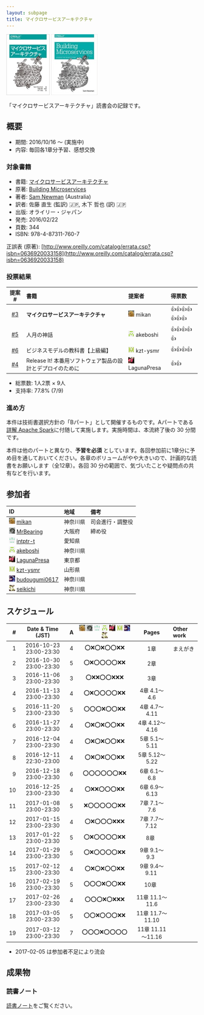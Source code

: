 ```yaml
---
layout: subpage
title: マイクロサービスアーキテクチャ
---
```


[![マイクロサービスアーキテクチャ](/images/cover-microservices.jpg)](https://www.oreilly.co.jp/books/9784873117607/)
[![Building Microservices](/images/cover-microservices-en.jpg)](http://shop.oreilly.com/product/0636920033158.do)

「マイクロサービスアーキテクチャ」読書会の記録です。

## 概要

* 期間: 2016/10/16 ～ (実施中)
* 内容: 毎回各1章分予習、感想交換

### 対象書籍

* 書籍: [マイクロサービスアーキテクチャ](https://www.oreilly.co.jp/books/9784873117607/)
* 原著: [Building Microservices](http://shop.oreilly.com/product/0636920033158.do)
* 著者: [Sam Newman](https://www.thoughtworks.com/profiles/sam-newman) (Australia)
* 訳者: 佐藤 直生 (監訳) :jp:, 木下 哲也 (訳) :jp:
* 出版: オライリー・ジャパン
* 発売: 2016/02/22
* 頁数: 344
* ISBN: 978-4-87311-760-7

正誤表 (原著): [http://www.oreilly.com/catalog/errata.csp?isbn=0636920033158](http://www.oreilly.com/catalog/errata.csp?isbn=0636920033158)

### 投票結果

| 提案 #                                                | 書籍                                            | 提案者                                            | 得票数                      |
|:-----------------------------------------------------:|:------------------------------------------------|:--------------------------------------------------|:---------------------------|
| [#3](https://github.com/aosn/aosn.github.io/issues/3) | **マイクロサービスアーキテクチャ**                       | ![](/images/users/mikan_16.png) mikan             |:+1::+1::+1::+1::+1::+1::+1:|
| [#5](https://github.com/aosn/aosn.github.io/issues/5) | 人月の神話                                       | ![](/images/users/akeboshi_16.png) akeboshi       |:+1::+1::+1::+1::+1:        |
| [#6](https://github.com/aosn/aosn.github.io/issues/6) | ビジネスモデルの教科書【上級編】                       | ![](/images/users/kzt-ysmr_16.png) kzt-ysmr       |:+1::+1::+1::+1:            |
| [#4](https://github.com/aosn/aosn.github.io/issues/4) | Release It! 本番用ソフトウェア製品の設計とデプロイのために | ![](/images/users/LagunaPresa_16.png) LagunaPresa |:+1::+1:                    |

* 総票数: 1人2票 × 9人
* 支持率: 77.8% (7/9)

### 進め方

本件は技術書選択方針の「Bパート」として開催するものです。Aパートである[詳解 Apache Spark](../7-spark)に付随して実施します。実施時間は、本流終了後の 30 分間です。

本件は他のパートと異なり、**予習を必須** としています。各回参加前に1章分に予め目を通しておいてください。各章のボリュームがやや大きいので、計画的な読書をお願いします（全12章）。各回 30 分の範囲で、気づいたことや疑問点の共有などを行います。

## 参加者

| ID                                                                                        | 地域     | 備考           |
|:------------------------------------------------------------------------------------------|:---------|:---------------|
| ![](/images/users/mikan_16.png) [mikan](https://github.com/mikan)                         | 神奈川県 | 司会進行・調整役 |
| ![](/images/users/MrBearing_16.png) [MrBearing](https://github.com/MrBearing)             | 大阪府   | 締め役          |
| ![](/images/users/intptr-t_16.png) [intptr-t](https://github.com/intptr-t)                | 愛知県   | 　              |
| ![](/images/users/akeboshi_16.png) [akeboshi](https://github.com/akeboshi)                | 神奈川県 |                |
| ![](/images/users/LagunaPresa_16.png) [LagunaPresa](https://github.com/LagunaPresa)       | 東京都   | 　              |
| ![](/images/users/kzt-ysmr_16.png) [kzt-ysmr](https://github.com/kzt-ysmr)                | 山形県   | 　              |
| ![](/images/users/budougumi0617_16.png) [budougumi0617](https://github.com/budougumi0617) | 神奈川県 |                  |
| ![](/images/users/seikichi_16.png) [seikichi](https://github.com/seikichi)                | 神奈川県 |                  |

## スケジュール

| # | Date & Time (JST) | A | ![](/images/users/mikan_16.png) ![](/images/users/MrBearing_16.png) ![](/images/users/intptr-t_16.png) ![](/images/users/akeboshi_16.png) ![](/images/users/LagunaPresa_16.png) ![](/images/users/kzt-ysmr_16.png) ![](/images/users/budougumi0617_16.png) ![](/images/users/seikichi_16.png) | Pages | Other work |
|---:|:----------------------:|:-:|:------------------------:|:-----------------:|:-----------------------|
|  1 | 2016-10-23 23:00-23:30 | 4 | :o::x::o::x::o::o::x::x: | 1章               | まえがき                |
|  2 | 2016-10-30 23:00-23:30 | 5 | :o::x::o::o::o::o::x::x: | 2章               |                        |
|  3 | 2016-11-06 23:00-23:30 | 3 | :o::x::x::o::o::x::x::x: | 3章               |                        |
|  4 | 2016-11-13 23:00-23:30 | 4 | :o::x::o::o::o::o::x::x: | 4章 4.1～4.6      |                        |
|  5 | 2016-11-20 23:00-23:30 | 5 | :o::o::o::x::o::o::x::x: | 4章 4.7～4.11     |                        |
|  6 | 2016-11-27 23:00-23:30 | 4 | :o::x::o::x::o::o::x::x: | 4章 4.12～4.16    |                        |
|  7 | 2016-12-04 23:00-23:30 | 4 | :o::x::o::x::o::o::x::x: | 5章 5.1～5.11     |                        |
|  8 | 2016-12-11 22:30-23:00 | 4 | :o::x::o::x::o::o::x::x: | 5章 5.12～5.22    |                        |
|  9 | 2016-12-18 23:00-23:30 | 6 | :o::o::o::o::o::o::x::x: | 6章 6.1～6.8      |                        |
| 10 | 2016-12-25 23:00-23:30 | 4 | :o::x::x::o::o::o::x::x: | 6章 6.9～6.13     |                        |
| 11 | 2017-01-08 23:00-23:30 | 5 | :x::o::o::o::o::o::x::x: | 7章 7.1～7.6      |                        |
| 12 | 2017-01-15 23:00-23:30 | 4 | :o::x::o::o::o::x::x::x: | 7章 7.7～7.12     |                        |
| 13 | 2017-01-22 23:00-23:30 | 5 | :o::x::o::o::o::o::x::x: | 8章               |                        |
| 14 | 2017-01-29 23:00-23:30 | 5 | :o::x::o::o::o::o::x::x: | 9章 9.1～9.3      |                        |
| 15 | 2017-02-12 23:00-23:30 | 4 | :o::x::o::x::o::o::x::x: | 9章 9.4～9.11     |                        |
| 16 | 2017-02-19 23:00-23:30 | 5 | :o::o::o::x::o::o::x::x: | 10章              |                        |
| 17 | 2017-02-26 23:00-23:30 | 4 | :o::o::o::x::o::x::x::x: | 11章 11.1～11.6   |                        |
| 18 | 2017-03-05 23:00-23:30 | 5 | :o::o::x::o::o::o::x::x: | 11章 11.7～11.10  |                        |
| 19 | 2017-03-12 23:00-23:30 | 7 | :o::o::o::x::o::o::o::o: | 11章 11.11～11.16 |                        |

* 2017-02-05 は参加者不足により流会

## 成果物

### 読書ノート

[読書ノート](/note/8-microservices)をご覧ください。

